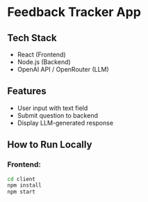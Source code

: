 # Feedback Tracker App

## Tech Stack
- React (Frontend)
- Node.js (Backend)
- OpenAI API / OpenRouter (LLM)

## Features
- User input with text field
- Submit question to backend
- Display LLM-generated response

## How to Run Locally

### Frontend:
```bash
cd client
npm install
npm start
